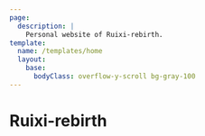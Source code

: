 ```yaml
---
page:
  description: |
    Personal website of Ruixi-rebirth.
template:
  name: /templates/home
  layout:
    base:
      bodyClass: overflow-y-scroll bg-gray-100
---
```


# Ruixi-rebirth
